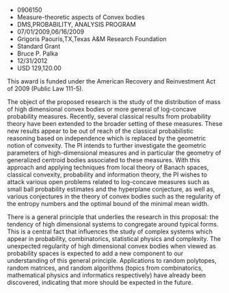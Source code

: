 
* 0906150
* Measure-theoretic aspects of Convex bodies
* DMS,PROBABILITY, ANALYSIS PROGRAM
* 07/01/2009,06/16/2009
* Grigoris Paouris,TX,Texas A&M Research Foundation
* Standard Grant
* Bruce P. Palka
* 12/31/2012
* USD 129,120.00

This award is funded under the American Recovery and Reinvestment Act of 2009
(Public Law 111-5).

The object of the proposed research is the study of the distribution of mass of
high dimensional convex bodies or more general of log-concave probability
measures. Recently, several classical results from probability theory have been
extended to the broader setting of these measures. These new results appear to
be out of reach of the classical probabilistic reasoning based on independence
which is replaced by the geometric notion of convexity. The PI intends to
further investigate the geometric parameters of high-dimensional measures and in
particular the geometry of generalized centroid bodies associated to these
measures. With this approach and applying techniques from local theory of Banach
spaces, classical convexity, probability and information theory, the PI wishes
to attack various open problems related to log-concave measures such as small
ball probability estimates and the hyperplane conjecture, as well as, various
conjectures in the theory of convex bodies such as the regularity of the entropy
numbers and the optimal bound of the minimal mean width.

There is a general principle that underlies the research in this proposal: the
tendency of high dimensional systems to congregate around typical forms. This is
a central fact that influences the study of complex systems which appear in
probability, combinatorics, statistical physics and complexity. The unexpected
regularity of high dimensional convex bodies when viewed as probability spaces
is expected to add a new component to our understanding of this general
principle. Applications to random polytopes, random matrices, and random
algorithms (topics from combinatorics, mathematical physics and informatics
respectively) have already been discovered, indicating that more should be
expected in the future.


